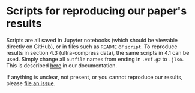 # Scripts for reproducing our paper's results

Scripts are all saved in Jupyter notebooks (which should be viewable directly on GitHub), or in files such as `README` or `script`. To reproduce results in section 4.3 (ultra-compress data), the same scripts in 4.1 can be used. Simply change all `outfile` names from ending in `.vcf.gz` to `.jlso`. This is described [here](https://openmendel.github.io/MendelImpute.jl/dev/man/ultra+compress/) in our documentation.

If anything is unclear, not present, or you cannot reproduce our results, please [file an issue](https://github.com/OpenMendel/MendelImpute.jl/issues).

